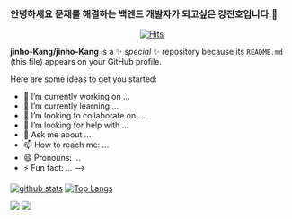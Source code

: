 ### 안녕하세요 문제를 해결하는 백엔드 개발자가 되고싶은 강진호입니다.👋

  <div align=center>
	
  [![Hits](https://hits.seeyoufarm.com/api/count/incr/badge.svg?url=https%3A%2F%2Fgithub.com%2Fjinho-Kang)](https://hits.seeyoufarm.com) 
	
  </div>

**jinho-Kang/jinho-Kang** is a ✨ _special_ ✨ repository because its `README.md` (this file) appears on your GitHub profile.

Here are some ideas to get you started:

- 🔭 I’m currently working on ...
- 🌱 I’m currently learning ...
- 👯 I’m looking to collaborate on ...
- 🤔 I’m looking for help with ...
- 💬 Ask me about ...
- 📫 How to reach me: ...
- 😄 Pronouns: ...
- ⚡ Fun fact: ...
-->

[![github stats](https://github-readme-stats.vercel.app/api?username=jinho-Kang&show_icons=true&hide_border=true)](https://github.com/jinho-Kang)
[![Top Langs](https://github-readme-stats.vercel.app/api/top-langs/?username=jinho-Kang&layout=compact)](https://github.com/jinho-Kang)

<a href="" target="_blank"><img src="https://img.shields.io/badge/JAVA-007396?style=flat-square&logo=Java&logoColor=white"/></a>
<a href="" target="_blank"><img src="https://img.shields.io/badge/Python-3776AB?style=flat-square&logo=Python&logoColor=white"/></a>

